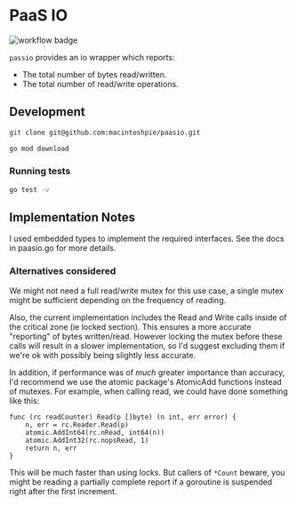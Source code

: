# PaaS IO

![workflow badge](https://github.com/macintoshpie/passio/actions/workflows/ci.yaml/badge.svg)

`passio` provides an io wrapper which reports:
- The total number of bytes read/written.
- The total number of read/write operations.

## Development

```bash
git clone git@github.com:macintoshpie/paasio.git

go mod download
```

### Running tests

```bash
go test -v
```

## Implementation Notes
I used embedded types to implement the required interfaces. See the docs in paasio.go for more details.

### Alternatives considered
We might not need a full read/write mutex for this use case, a single mutex might be sufficient depending on the frequency of reading.

Also, the current implementation includes the Read and Write calls inside of the critical zone (ie locked section). This ensures a more accurate "reporting" of bytes written/read. However locking the mutex before these calls will result in a slower implementation, so I'd suggest excluding them if we're ok with possibly being slightly less accurate.

In addition, if performance was of *much* greater importance than accuracy, I'd recommend we use the atomic package's AtomicAdd functions instead of mutexes. For example, when calling read, we could have done something like this:
```
func (rc readCounter) Read(p []byte) (n int, err error) {
	n, err = rc.Reader.Read(p)
	atomic.AddInt64(rc.nRead, int64(n))
	atomic.AddInt32(rc.nopsRead, 1)
	return n, err
}
```
This will be much faster than using locks. But callers of `*Count` beware, you might be reading a partially complete report if a goroutine is suspended right after the first increment.
